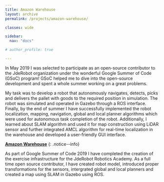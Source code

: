 ```yaml
---
title: Amazon Warehouse
layout: archive
permalink: /projects/amazon-warehouse/

classes: wide

sidebar:
  nav: "docs"

# author_profile: true

---
```


In May 2019 I was selected to participate as an open-source contributor to the JdeRobot organization under the wonderful Google Summer of Code (GSoC) program! GSoC helped me to dive into the open-source development and spent a whole summer working on a great problems.

My task was to develop a robot that autonomously navigates, detects, picks and delivers the pallet with goods to the required position in simulation. The robot was simulated and operated in Gazebo through a ROS interface. Finally, by the end of summer I have successfully implemented the robot localization, mapping, navigation, global and local planner algorithms which were used for autonomous task completion of the robot. Additionally, I learned about SLAM algorithm and used it for map construction using LiDAR sensor and further integrated AMCL algorithm for real-time localization in the warehouse and developed a user-friendly GUI interface.

<i class="fab fa-fw fa-github"></i> [**Amazon Warehouse**](https://github.com/TheRoboticsClub/colab-gsoc2019-Shyngyskhan_Abilkassov)
{: .notice--info}

As part of Google Summer of Code 2019 I have completed the creation of the exercise infrastructure for the JdeRobot Robotics Academy. As a full time open source contributor, I have created robot model, introduced proper transformations for the sensors, intergrated global and local planners and created a map using SLAM in Gazebo using ROS.